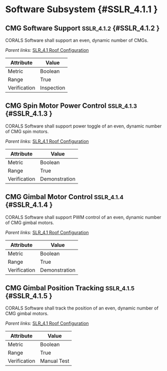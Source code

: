 # Software Subsystem {#SSLR_4.1.1 }

## CMG Software Support <small>SSLR_4.1.2</small> {#SSLR_4.1.2 }

CORALS Software shall support an even, dynamic number of CMGs.

*Parent links:* [SLR_4.1 Roof Configuration](SLR_4.html#SLR_4.1)

| Attribute | Value |
| --------- | ----- |
| Metric | Boolean |
| Range | True |
| Verification | Inspection |


## CMG Spin Motor Power Control <small>SSLR_4.1.3</small> {#SSLR_4.1.3 }

CORALS Software shall support power toggle of an even, dynamic number of CMG spin motors.

*Parent links:* [SLR_4.1 Roof Configuration](SLR_4.html#SLR_4.1)

| Attribute | Value |
| --------- | ----- |
| Metric | Boolean |
| Range | True |
| Verification | Demonstration |


## CMG Gimbal Motor Control <small>SSLR_4.1.4</small> {#SSLR_4.1.4 }

CORALS Software shall support PWM control of an even, dynamic number of CMG gimbal motors.

*Parent links:* [SLR_4.1 Roof Configuration](SLR_4.html#SLR_4.1)

| Attribute | Value |
| --------- | ----- |
| Metric | Boolean |
| Range | True |
| Verification | Demonstration |


## CMG Gimbal Position Tracking <small>SSLR_4.1.5</small> {#SSLR_4.1.5 }

CORALS Software shall track the position of an even, dynamic number of CMG gimbal motors.

*Parent links:* [SLR_4.1 Roof Configuration](SLR_4.html#SLR_4.1)

| Attribute | Value |
| --------- | ----- |
| Metric | Boolean |
| Range | True |
| Verification | Manual Test |


